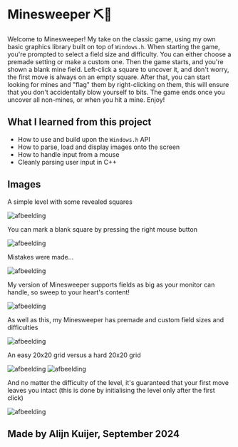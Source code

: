# Minesweeper ⛏️🧨
Welcome to Minesweeper! My take on the classic game, using my own basic graphics library built on top of `Windows.h`. When starting the game, you're prompted to select a field size and difficulty. You can either choose a premade setting or make a custom one. Then the game starts, and you're shown a blank mine field. Left-click a square to uncover it, and don't worry, the first move is always on an empty square. After that, you can start looking for mines and "flag" them by right-clicking on them, this will ensure that you don't accidentally blow yourself to bits. The game ends once you uncover all non-mines, or when you hit a mine. Enjoy!

## What I learned from this project
- How to use and build upon the `Windows.h` API
- How to parse, load and display images onto the screen
- How to handle input from a mouse
- Cleanly parsing user input in C++

## Images
A simple level with some revealed squares

![afbeelding](https://github.com/user-attachments/assets/e7398848-ecbd-4076-9e81-243da220c697)

You can mark a blank square by pressing the right mouse button

![afbeelding](https://github.com/user-attachments/assets/82793d49-f197-41c8-b39d-1c74d077df8f)

Mistakes were made...

![afbeelding](https://github.com/user-attachments/assets/e3fa1688-91a8-4267-84b8-df6f533b024b)

My version of Minesweeper supports fields as big as your monitor can handle, so sweep to your heart's content!

![afbeelding](https://github.com/user-attachments/assets/c06e723f-99b5-4adb-a608-ad5d9f429c23)

As well as this, my Minesweeper has premade and custom field sizes and difficulties

![afbeelding](https://github.com/user-attachments/assets/29b0088a-76d5-4cdc-ac59-824ea1a1238a)

An easy 20x20 grid versus a hard 20x20 grid

![afbeelding](https://github.com/user-attachments/assets/a7c58f0d-6a75-4eb2-ba54-40772950bee2)
![afbeelding](https://github.com/user-attachments/assets/b43b396d-e3e6-4dc1-8c98-8e04a4f46c49)

And no matter the difficulty of the level, it's guaranteed that your first move leaves you intact (this is done by initialising the level only after the first click)

![afbeelding](https://github.com/user-attachments/assets/8d109560-8fc3-4507-a541-89de58119cbd)

## Made by Alijn Kuijer, September 2024
